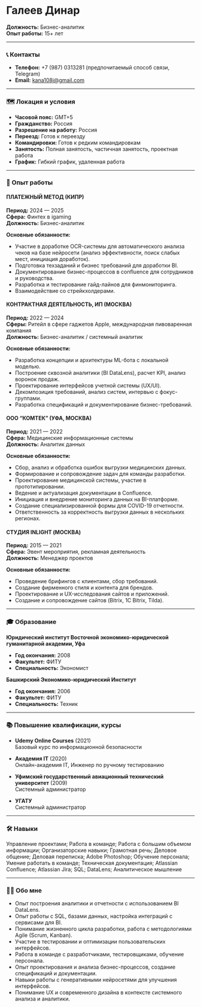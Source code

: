 # Галеев Динар
**Должность:** Бизнес-аналитик  
**Опыт работы:** 15+ лет

---

### 📞 Контакты
*   **Телефон:** +7 (987) 0313281 (предпочитаемый способ связи, Telegram)
*   **Email:** kana108j@gmail.com

---

### 🗺️ Локация и условия
*   **Часовой пояс:** GMT+5
*   **Гражданство:** Россия
*   **Разрешение на работу:** Россия
*   **Переезд:** Готов к переезду
*   **Командировки:** Готов к редким командировкам
*   **Занятость:** Полная занятость, частичная занятость, проектная работа
*   **График:** Гибкий график, удаленная работа

---

### 💼 Опыт работы

#### **ПЛАТЕЖНЫЙ МЕТОД (КИПР)**
**Период:** 2024 — 2025  
**Сфера:** Финтех в igaming  
**Должность:** Бизнес-аналитик  

**Основные обязанности:**
*   Участие в доработке OCR-системы для автоматического анализа чеков на базе нейросети (анализ эффективности, поиск слабых мест, инициация доработок).
*   Подготовка техзаданий и бизнес требований для доработки BI.
*   Документирование бизнес-процессов в confluence для сотрудников и руководства.
*   Разработка и тестирование гайд-лайнов для финмониторинга.
*   Взаимодействие со стрейкхолдерами.

#### **КОНТРАКТНАЯ ДЕЯТЕЛЬНОСТЬ, ИП (МОСКВА)**
**Период:** 2022 — 2024  
**Сферы:** Ритейл в сфере гаджетов Apple, международная пивоваренная компания  
**Должность:** Бизнес-аналитик / системный аналитик  

**Основные обязанности:**
*   Разработка концепции и архитектуры ML-бота с локальной моделью.
*   Построение сквозной аналитики (BI DataLens), расчет KPI, анализ воронок продаж.
*   Проектирование интерфейсов учетной системы (UX/UI).
*   Декомпозиция требований, анализ систем, интервью с фокус-группами.
*   Разработка спецификаций и документирование бизнес-требований.

#### **ООО “КОМТЕК” (УФА, МОСКВА)**
**Период:** 2021 — 2022  
**Сфера:** Медицинские информационные системы  
**Должность:** Аналитик данных  

**Основные обязанности:**
*   Сбор, анализ и обработка ошибок выгрузки медицинских данных.
*   Формирование и сопровождение задач для команды разработки.
*   Проектирование медицинской системы, участие в прототипировании.
*   Ведение и актуализация документации в Confluence.
*   Инициация и внедрение мониторинга данных на BI-платформе.
*   Создание специализированной формы для COVID-19 отчетности.
*   Ответственность за корректность выгрузки данных в нескольких регионах.

#### **СТУДИЯ INLIGHT (МОСКВА)**
**Период:** 2015 — 2021  
**Сфера:** Эвент мероприятия, рекламная деятельность  
**Должность:** Менеджер проектов  

**Основные обязанности:**
*   Проведение брифингов с клиентами, сбор требований.
*   Создание фирменного стиля и контента для брендов.
*   Проектирование и UX-исследования сайтов и приложений.
*   Создание и сопровождение сайтов (Bitrix, 1C Bitrix, Tilda).

---

### 🎓 Образование

**Юридический институт Восточной экономико-юридической гуманитарной академии, Уфа**  
*   **Год окончания:** 2008
*   **Факультет:** ФИТУ
*   **Специальность:** Экономист

**Башкирский Экономико-юридический Институт**  
*   **Год окончания:** 2006
*   **Факультет:** ФИТУ
*   **Специальность:** Техник

---

### 📚 Повышение квалификации, курсы

*   **Udemy Online Courses** (2021)  
    Базовый курс по информационной безопасности

*   **Академия IT** (2020)  
    Онлайн-академия IT, Инженер по ручному тестированию

*   **Уфимский государственный авиационный технический университет** (2009)  
    Системный администратор

*   **УГАТУ**  
    Системный администратор

---

### 🛠️ Навыки
Управление проектами; Работа в команде; Работа с большим объемом информации; Организаторские навыки; Грамотная речь; Деловое общение; Деловая переписка; Adobe Photoshop; Обучение персонала; Умение работать в команде; Техническая документация; Atlassian Confluence; Atlassian Jira; SQL; DataLens; Аналитическое мышление

---

### 👨‍💻 Обо мне
*   Опыт построения аналитики и отчетности с использованием BI DataLens.
*   Опыт работы с SQL, базами данных, настройка интеграций с сервисами для BI.
*   Понимание жизненного цикла разработки, работа с методологиями Agile (Scrum, Kanban).
*   Участие в тестировании и оптимизации пользовательских интерфейсов.
*   Работа в команде с разработчиками, тестировщиками, обучение персонала.
*   Опыт проектирования и анализа бизнес-процессов, создание спецификаций и документации.
*   Навыки работы с генеративными нейросетями для улучшения интерфейсов.
*   Понимание UX и современного дизайна в контексте системного анализа и аналитики.

